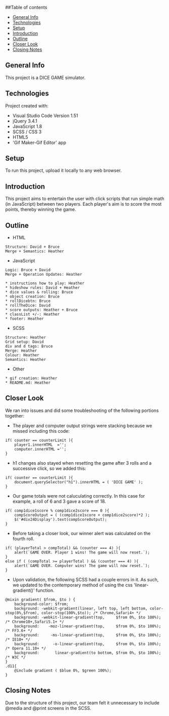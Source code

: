 ##Table of contents
* [General Info](#general-info)
* [Technologies](#technologies)
* [Setup](#setup)
* [Introduction](#introdction)
* [Outline](#outline)
* [Closer Look](#closer-look)
* [Closing Notes](#closing-notes)

## General Info
This project is a DICE GAME simulator.
	
## Technologies
Project created with:
* Visual Studio Code Version 1.51
* jQuery 3.4.1
* JavaScript 1.8
* SCSS / CSS 3
* HTML5
* 'Gif Maker-Gif Editor' app
	
## Setup
To run this project, upload it locally to any web browser.

## Introduction
This project aims to entertain the user with click scripts that run simple math (in JavaScript) between two players. 
Each player's aim is to score the most points, thereby winning the game.

## Outline
* HTML
```
Structure: David + Bruce
Merge + Semantics: Heather
```
* JavaScript
```
Logic: Bruce + David
Merge + Operation Updates: Heather

* instructions how to play: Heather
* hideshow rules: David + Heather
* dice values & rolling: Bruce
* object creation: Bruce
* rollDicebtn: Bruce
* rollTheDice: David
* score outputs: Heather + Bruce
* classList +/-: Heather
* footer: Heather
```
* SCSS
```
Structure: Heather
Grid setup: David
div and d tags: Bruce
Merge: Heather
Colour: Heather
Semantics: Heather
```
* Other
```
* gif creation: Heather
* README.md: Heather
```

## Closer Look
We ran into issues and did some troubleshooting of the following portions together:

* The player and computer output strings were stacking because we missed including this code:
```
if( counter == counterLimit ){
    player1.innerHTML  ='';
    computer.innerHTML ='';
}
```
* h1 changes also stayed when resetting the game after 3 rolls and a successive click, so we added this:
```
if( counter == counterLimit ){
	document.querySelector("h1").innerHTML = ( 'DICE GAME' );
}
```
* Our game totals were not caluculating correctly. In this case for example, a roll of 6 and 3 gave a score of 18.
```
if( comp1dice1score % comp1dice2score === 0 ){
	compScoreOutput = ( (comp1dice1score + comp1dice2score)*2 );
	$('#div24Display').text(compScoreOutput);
}
```
* Before taking a closer look, our winner alert was calculated on the fourth roll.
```
if( (playerTotal > compTotal) && (counter === 4) ){
    alert(`GAME OVER. Player 1 wins! The game will now reset.`);
} 
else if ( (compTotal >= playerTotal ) && (counter === 4) ){
    alert(`GAME OVER. Computer wins! The game will now reset.`);
}  
```
* Upon validation, the following SCSS had a couple errors in it. As such, we updated to the contemporary method of using the css 'linear-gradient()' function.
```
@mixin gradient( $from, $to ) {
    background-color: $from;
    background: -webkit-gradient(linear, left top, left bottom, color-stop(0%,$from), color-stop(100%,$to)); /* Chrome,Safari4+ */
    background: -webkit-linear-gradient(top,     $from 0%, $to 100%); /* Chrome10+,Safari5.1+ */
    background:    -moz-linear-gradient(top,     $from 0%, $to 100%); /* FF3.6+ */
    background:     -ms-linear-gradient(top,     $from 0%, $to 100%); /* IE10+ */
    background:      -o-linear-gradient(top,     $from 0%, $to 100%); /* Opera 11.10+ */
    background:       linear-gradient(to bottom, $from 0%, $to 100%); /* W3C */
}
.d11{
    @include gradient ( $blue 0%, $green 100%);
}
```

## Closing Notes
Due to the structure of this project, our team felt it unnecessary to include @media and @print screens in the SCSS. 
